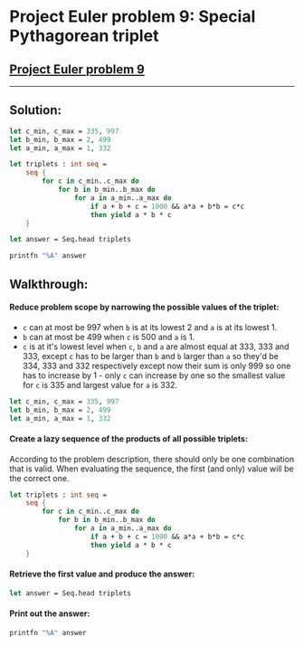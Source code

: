 # Project Euler problem 9: Special Pythagorean triplet
[Project Euler problem 9](https://projecteuler.net/problem=9)
---
___
## Solution:
```fsharp
let c_min, c_max = 335, 997
let b_min, b_max = 2, 499
let a_min, a_max = 1, 332

let triplets : int seq =
    seq {
        for c in c_min..c_max do
            for b in b_min..b_max do
                for a in a_min..a_max do
                    if a + b + c = 1000 && a*a + b*b = c*c
                    then yield a * b * c
    }

let answer = Seq.head triplets

printfn "%A" answer
```

## Walkthrough:

#### Reduce problem scope by narrowing the possible values of the triplet:
* `c` can at most be 997 when `b` is at its lowest 2 and `a` is at its lowest 1.
* `b` can at most be 499 when `c` is 500 and `a` is 1.
* `c` is at it's lowest level when `c`, `b` and `a` are almost equal at 333, 333 and 333, except `c` has to be larger than `b` and `b` larger than `a` so they'd be 334, 333 and 332 respectively except now their sum is only 999 so one has to increase by 1 - only `c` can increase by one so the smallest value for `c` is 335 and largest value for `a` is 332.
```fsharp
let c_min, c_max = 335, 997
let b_min, b_max = 2, 499
let a_min, a_max = 1, 332
```

#### Create a lazy sequence of the products of all possible triplets:
According to the problem description, there should only be one combination that is valid. When evaluating the sequence, the first (and only) value will be the correct one.
```fsharp
let triplets : int seq =
    seq {
        for c in c_min..c_max do
            for b in b_min..b_max do
                for a in a_min..a_max do
                    if a + b + c = 1000 && a*a + b*b = c*c
                    then yield a * b * c
    }
```

#### Retrieve the first value and produce the answer:
```fsharp
let answer = Seq.head triplets
```

#### Print out the answer:
```fsharp
printfn "%A" answer
```
